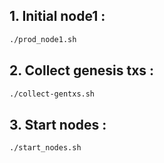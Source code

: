 ## 1. Initial node1 :

```bash
./prod_node1.sh
```

## 2. Collect genesis txs :
```bash
./collect-gentxs.sh
```

## 3. Start nodes :

```bash
./start_nodes.sh
```